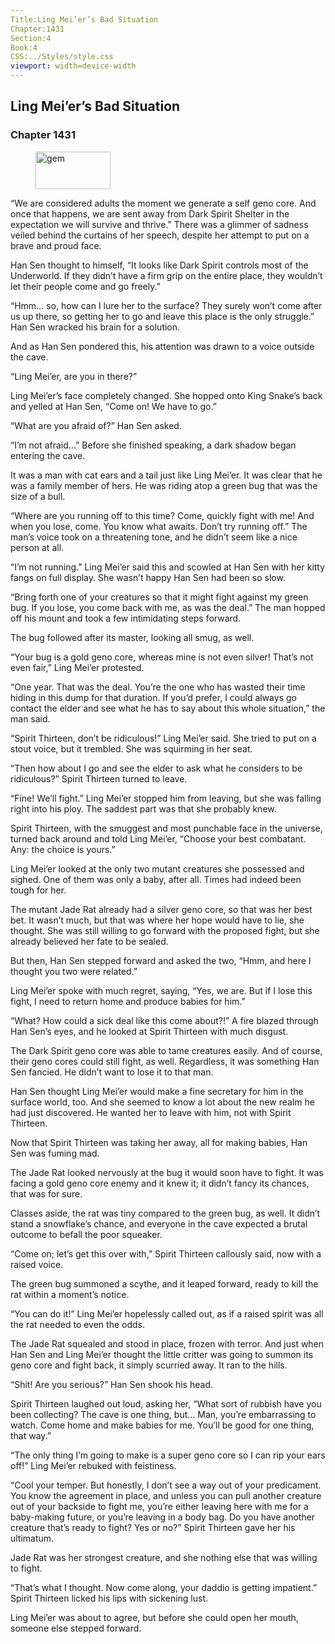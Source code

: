 ```yaml
---
Title:Ling Mei’er’s Bad Situation 
Chapter:1431 
Section:4 
Book:4 
CSS:../Styles/style.css 
viewport: width=device-width
---
```

  
## Ling Mei’er’s Bad Situation
### Chapter 1431
  
<figure>
	<img src="../Images/gem.gif" alt="gem" id="gem" width="120" height="60" />
</figure>
  

  
“We are considered adults the moment we generate a self geno core. And once that happens, we are sent away from Dark Spirit Shelter in the expectation we will survive and thrive.” There was a glimmer of sadness veiled behind the curtains of her speech, despite her attempt to put on a brave and proud face.

Han Sen thought to himself, “It looks like Dark Spirit controls most of the Underworld. If they didn’t have a firm grip on the entire place, they wouldn’t let their people come and go freely.”

“Hmm… so, how can I lure her to the surface? They surely won’t come after us up there, so getting her to go and leave this place is the only struggle.” Han Sen wracked his brain for a solution.

And as Han Sen pondered this, his attention was drawn to a voice outside the cave.

“Ling Mei’er, are you in there?”

Ling Mei’er’s face completely changed. She hopped onto King Snake’s back and yelled at Han Sen, “Come on! We have to go.”

“What are you afraid of?” Han Sen asked.

“I’m not afraid…” Before she finished speaking, a dark shadow began entering the cave.

It was a man with cat ears and a tail just like Ling Mei’er. It was clear that he was a family member of hers. He was riding atop a green bug that was the size of a bull.

“Where are you running off to this time? Come, quickly fight with me! And when you lose, come. You know what awaits. Don’t try running off.” The man’s voice took on a threatening tone, and he didn’t seem like a nice person at all.

“I’m not running.” Ling Mei’er said this and scowled at Han Sen with her kitty fangs on full display. She wasn’t happy Han Sen had been so slow.

“Bring forth one of your creatures so that it might fight against my green bug. If you lose, you come back with me, as was the deal.” The man hopped off his mount and took a few intimidating steps forward.

The bug followed after its master, looking all smug, as well.

“Your bug is a gold geno core, whereas mine is not even silver! That’s not even fair,” Ling Mei’er protested.

“One year. That was the deal. You’re the one who has wasted their time hiding in this dump for that duration. If you’d prefer, I could always go contact the elder and see what he has to say about this whole situation,” the man said.

“Spirit Thirteen, don’t be ridiculous!” Ling Mei’er said. She tried to put on a stout voice, but it trembled. She was squirming in her seat.

“Then how about I go and see the elder to ask what he considers to be ridiculous?” Spirit Thirteen turned to leave.

“Fine! We’ll fight.” Ling Mei’er stopped him from leaving, but she was falling right into his ploy. The saddest part was that she probably knew.

Spirit Thirteen, with the smuggest and most punchable face in the universe, turned back around and told Ling Mei’er, “Choose your best combatant. Any: the choice is yours.”

Ling Mei’er looked at the only two mutant creatures she possessed and sighed. One of them was only a baby, after all. Times had indeed been tough for her.

The mutant Jade Rat already had a silver geno core, so that was her best bet. It wasn’t much, but that was where her hope would have to lie, she thought. She was still willing to go forward with the proposed fight, but she already believed her fate to be sealed.

But then, Han Sen stepped forward and asked the two, “Hmm, and here I thought you two were related.”

Ling Mei’er spoke with much regret, saying, “Yes, we are. But if I lose this fight, I need to return home and produce babies for him.”

“What? How could a sick deal like this come about?!” A fire blazed through Han Sen’s eyes, and he looked at Spirit Thirteen with much disgust.

The Dark Spirit geno core was able to tame creatures easily. And of course, their geno cores could still fight, as well. Regardless, it was something Han Sen fancied. He didn’t want to lose it to that man.

Han Sen thought Ling Mei’er would make a fine secretary for him in the surface world, too. And she seemed to know a lot about the new realm he had just discovered. He wanted her to leave with him, not with Spirit Thirteen.

Now that Spirit Thirteen was taking her away, all for making babies, Han Sen was fuming mad.

The Jade Rat looked nervously at the bug it would soon have to fight. It was facing a gold geno core enemy and it knew it; it didn’t fancy its chances, that was for sure.

Classes aside, the rat was tiny compared to the green bug, as well. It didn’t stand a snowflake’s chance, and everyone in the cave expected a brutal outcome to befall the poor squeaker.

“Come on; let’s get this over with,” Spirit Thirteen callously said, now with a raised voice.

The green bug summoned a scythe, and it leaped forward, ready to kill the rat within a moment’s notice.

“You can do it!” Ling Mei’er hopelessly called out, as if a raised spirit was all the rat needed to even the odds.

The Jade Rat squealed and stood in place, frozen with terror. And just when Han Sen and Ling Mei’er thought the little critter was going to summon its geno core and fight back, it simply scurried away. It ran to the hills.

“Shit! Are you serious?” Han Sen shook his head.

Spirit Thirteen laughed out loud, asking her, “What sort of rubbish have you been collecting? The cave is one thing, but… Man, you’re embarrassing to watch. Come home and make babies for me. You’ll be good for one thing, that way.”

“The only thing I’m going to make is a super geno core so I can rip your ears off!” Ling Mei’er rebuked with feistiness.

“Cool your temper. But honestly, I don’t see a way out of your predicament. You know the agreement in place, and unless you can pull another creature out of your backside to fight me, you’re either leaving here with me for a baby-making future, or you’re leaving in a body bag. Do you have another creature that’s ready to fight? Yes or no?” Spirit Thirteen gave her his ultimatum.

Jade Rat was her strongest creature, and she nothing else that was willing to fight.

“That’s what I thought. Now come along, your daddio is getting impatient.” Spirit Thirteen licked his lips with sickening lust.

Ling Mei’er was about to agree, but before she could open her mouth, someone else stepped forward.